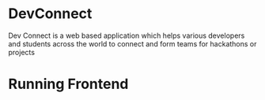 # DevConnect
Dev Connect is a web based application which helps various developers and students across the world to connect and form teams for hackathons or projects

<h1>Running Frontend </h1>
